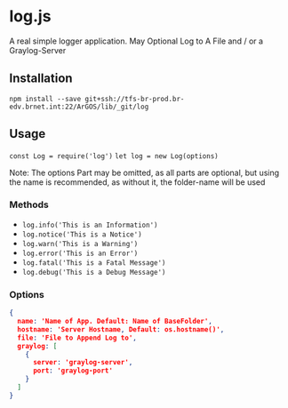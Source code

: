 # log.js

A real simple logger application.
May Optional Log to A File and / or a Graylog-Server

## Installation

`npm install --save git+ssh://tfs-br-prod.br-edv.brnet.int:22/ArGOS/lib/_git/log`

## Usage

`const Log = require('log')`
`let log = new Log(options)`

Note: The options Part may be omitted, as all parts are optional, but using the name is recommended, as without it, the folder-name will be used

### Methods

* `log.info('This is an Information')`
* `log.notice('This is a Notice')`
* `log.warn('This is a Warning')`
* `log.error('This is an Error')`
* `log.fatal('This is a Fatal Message')`
* `log.debug('This is a Debug Message')`

### Options

```json
{
  name: 'Name of App. Default: Name of BaseFolder',
  hostname: 'Server Hostname, Default: os.hostname()',
  file: 'File to Append Log to',
  graylog: [
    {
      server: 'graylog-server',
      port: 'graylog-port'
    }
  ]
}
```